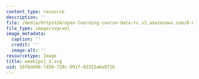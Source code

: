 ```yaml
---
content_type: resource
description: ''
file: /media/https%3A/open-learning-course-data-rc.s3.amazonaws.com/8-01sc-classical-mechanics-fall-2016/56f8dd967450729c091f83315a6e971b_week1ps1_3.svg
file_type: image/svg+xml
image_metadata:
  caption: ''
  credit: ''
  image-alt: ''
resourcetype: Image
title: week1ps1_3.svg
uid: 56f8dd96-7450-729c-091f-83315a6e971b
---
```

